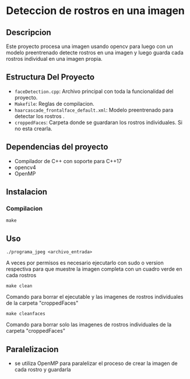 # Deteccion de rostros en una imagen

## Descripcion
Este proyecto procesa una imagen usando opencv para luego con un modelo preentrenado detecte rostros en una imagen y luego guarda cada rostros individual en una imagen propia.

## Estructura Del Proyecto
- `faceDetection.cpp`: Archivo principal con toda la funcionalidad del proyecto.
- `Makefile`: Reglas de compilacion.
- `haarcascade_frontalface_default.xml`: Modelo preentrenado para detectar los rostros .
- `croppedFaces`: Carpeta donde se guardaran los rostros individuales. Si no esta crearla.


## Dependencias del proyecto
- Compilador de C++ con soporte para C++17
- opencv4
- OpenMP

## Instalacion

### Compilacion
```
make
```

## Uso
```
./programa_jpeg <archivo_entrada> 
```
A veces por permisos es necesario ejecutarlo con sudo o version respectiva para que muestre la imagen completa con un cuadro verde en cada rostros

```
make clean
```
Comando para borrar el ejecutable y las imagenes de rostros individuales de la carpeta "croppedFaces"

```
make cleanfaces
```
Comando para borrar solo las imagenes de rostros individuales de la carpeta "croppedFaces"

## Paralelizacion
- se utiliza OpenMP para paralelizar el proceso de crear la imagen de cada rostro y guardarla